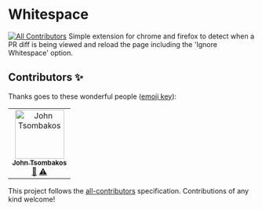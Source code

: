 # Whitespace
[![All Contributors](https://img.shields.io/badge/all_contributors-1-orange.svg?style=flat-square)](#contributors)
Simple extension for chrome and firefox to detect when a PR diff is being viewed and reload the page including the 'Ignore Whitespace' option.

## Contributors ✨

Thanks goes to these wonderful people ([emoji key](https://allcontributors.org/docs/en/emoji-key)):

<!-- ALL-CONTRIBUTORS-LIST:START - Do not remove or modify this section -->
<!-- prettier-ignore -->
<table>
  <tr>
    <td align="center"><a href="https://github.com/jtsom"><img src="https://avatars1.githubusercontent.com/u/13488?v=4" width="100px;" alt="John Tsombakos"/><br /><sub><b>John Tsombakos</b></sub></a><br /><a href="https://github.com/CodemanCodes/Whitespace/commits?author=jtsom" title="Documentation">📖</a> <a href="https://github.com/CodemanCodes/Whitespace/commits?author=jtsom" title="Tests">⚠️</a></td>
  </tr>
</table>

<!-- ALL-CONTRIBUTORS-LIST:END -->

This project follows the [all-contributors](https://github.com/all-contributors/all-contributors) specification. Contributions of any kind welcome!